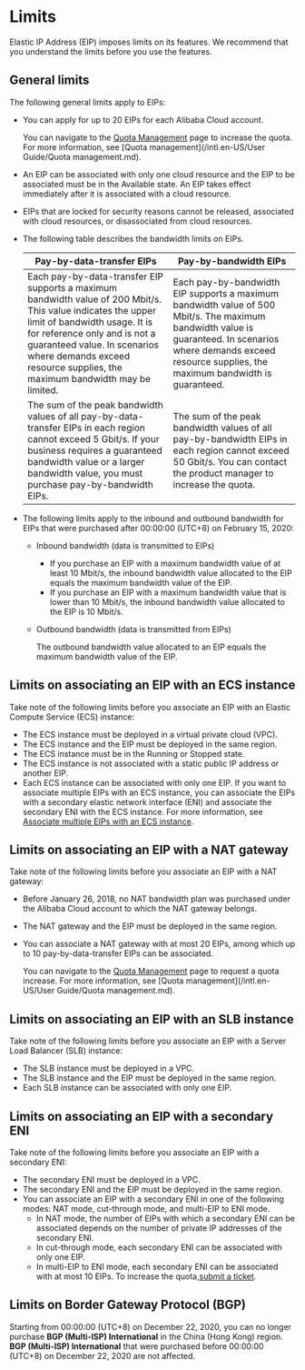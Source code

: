 # Limits

Elastic IP Address \(EIP\) imposes limits on its features. We recommend that you understand the limits before you use the features.

## General limits

The following general limits apply to EIPs:

-   You can apply for up to 20 EIPs for each Alibaba Cloud account.

    You can navigate to the [Quota Management](https://vpc.console.aliyun.com/quota) page to increase the quota. For more information, see [Quota management](/intl.en-US/User Guide/Quota management.md).

-   An EIP can be associated with only one cloud resource and the EIP to be associated must be in the Available state. An EIP takes effect immediately after it is associated with a cloud resource.
-   EIPs that are locked for security reasons cannot be released, associated with cloud resources, or disassociated from cloud resources.
-   The following table describes the bandwidth limits on EIPs.

    |Pay-by-data-transfer EIPs|Pay-by-bandwidth EIPs|
    |-------------------------|---------------------|
    |Each pay-by-data-transfer EIP supports a maximum bandwidth value of 200 Mbit/s. This value indicates the upper limit of bandwidth usage. It is for reference only and is not a guaranteed value. In scenarios where demands exceed resource supplies, the maximum bandwidth may be limited.|Each pay-by-bandwidth EIP supports a maximum bandwidth value of 500 Mbit/s. The maximum bandwidth value is guaranteed. In scenarios where demands exceed resource supplies, the maximum bandwidth is guaranteed.|
    |The sum of the peak bandwidth values of all pay-by-data-transfer EIPs in each region cannot exceed 5 Gbit/s. If your business requires a guaranteed bandwidth value or a larger bandwidth value, you must purchase pay-by-bandwidth EIPs.|The sum of the peak bandwidth values of all pay-by-bandwidth EIPs in each region cannot exceed 50 Gbit/s. You can contact the product manager to increase the quota.|

-   The following limits apply to the inbound and outbound bandwidth for EIPs that were purchased after 00:00:00 \(UTC+8\) on February 15, 2020:
    -   Inbound bandwidth \(data is transmitted to EIPs\)
        -   If you purchase an EIP with a maximum bandwidth value of at least 10 Mbit/s, the inbound bandwidth value allocated to the EIP equals the maximum bandwidth value of the EIP.
        -   If you purchase an EIP with a maximum bandwidth value that is lower than 10 Mbit/s, the inbound bandwidth value allocated to the EIP is 10 Mbit/s.
    -   Outbound bandwidth \(data is transmitted from EIPs\)

        The outbound bandwidth value allocated to an EIP equals the maximum bandwidth value of the EIP.


## Limits on associating an EIP with an ECS instance

Take note of the following limits before you associate an EIP with an Elastic Compute Service \(ECS\) instance:

-   The ECS instance must be deployed in a virtual private cloud \(VPC\).
-   The ECS instance and the EIP must be deployed in the same region.
-   The ECS instance must be in the Running or Stopped state.
-   The ECS instance is not associated with a static public IP address or another EIP.
-   Each ECS instance can be associated with only one EIP. If you want to associate multiple EIPs with an ECS instance, you can associate the EIPs with a secondary elastic network interface \(ENI\) and associate the secondary ENI with the ECS instance. For more information, see [Associate multiple EIPs with an ECS instance]().

## Limits on associating an EIP with a NAT gateway

Take note of the following limits before you associate an EIP with a NAT gateway:

-   Before January 26, 2018, no NAT bandwidth plan was purchased under the Alibaba Cloud account to which the NAT gateway belongs.
-   The NAT gateway and the EIP must be deployed in the same region.
-   You can associate a NAT gateway with at most 20 EIPs, among which up to 10 pay-by-data-transfer EIPs can be associated.

    You can navigate to the [Quota Management](https://vpc.console.aliyun.com/quota) page to request a quota increase. For more information, see [Quota management](/intl.en-US/User Guide/Quota management.md).


## Limits on associating an EIP with an SLB instance

Take note of the following limits before you associate an EIP with a Server Load Balancer \(SLB\) instance:

-   The SLB instance must be deployed in a VPC.
-   The SLB instance and the EIP must be deployed in the same region.
-   Each SLB instance can be associated with only one EIP.

## Limits on associating an EIP with a secondary ENI

Take note of the following limits before you associate an EIP with a secondary ENI:

-   The secondary ENI must be deployed in a VPC.
-   The secondary ENI and the EIP must be deployed in the same region.
-   You can associate an EIP with a secondary ENI in one of the following modes: NAT mode, cut-through mode, and multi-EIP to ENI mode.
    -   In NAT mode, the number of EIPs with which a secondary ENI can be associated depends on the number of private IP addresses of the secondary ENI.
    -   In cut-through mode, each secondary ENI can be associated with only one EIP.
    -   In multi-EIP to ENI mode, each secondary ENI can be associated with at most 10 EIPs. To increase the quota,[submit a ticket](https://workorder-intl.console.aliyun.com/#/ticket/createIndex).

## Limits on Border Gateway Protocol \(BGP\)

Starting from 00:00:00 \(UTC+8\) on December 22, 2020, you can no longer purchase **BGP \(Multi-ISP\) International** in the China \(Hong Kong\) region. **BGP \(Multi-ISP\) International** that were purchased before 00:00:00 \(UTC+8\) on December 22, 2020 are not affected.

